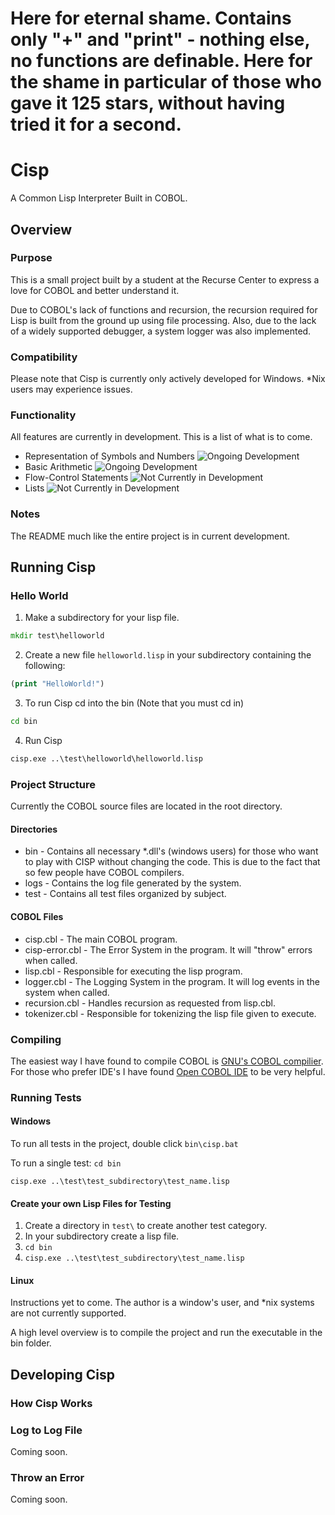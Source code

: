 # Here for eternal shame. Contains only "+" and "print" - nothing else, no functions are definable. Here for the shame in particular of those who gave it 125 stars, without having tried it for a second.

# Cisp
A Common Lisp Interpreter Built in COBOL.

## Overview
### Purpose
This is a small project built by a student at the Recurse Center to express a love for COBOL and better understand it.

Due to COBOL's lack of functions and recursion, the recursion required for Lisp is built from the ground up using file processing. Also, due to the lack of a widely supported debugger, a system logger was also implemented.

### Compatibility
Please note that Cisp is currently only actively developed for Windows. \*Nix users may experience issues.

### Functionality
All features are currently in development. This is a list of what is to come.
- Representation of Symbols and Numbers ![Ongoing Development](https://img.shields.io/badge/Development-Ongoing-green.svg?style=flat-square)
- Basic Arithmetic ![Ongoing Development](https://img.shields.io/badge/Development-Ongoing-green.svg?style=flat-square)
- Flow-Control Statements  ![Not Currently in Development](https://img.shields.io/badge/Development-No-green.svg?style=flat-square)
- Lists  ![Not Currently in Development](https://img.shields.io/badge/Development-No-green.svg?style=flat-square)
### Notes
The README much like the entire project is in current development. 

## Running Cisp
### Hello World
1. Make a subdirectory for your lisp file. 
```cmd
mkdir test\helloworld
```
2. Create a new file `helloworld.lisp` in your subdirectory containing the following:
```lisp
(print "HelloWorld!")
```
3. To run Cisp cd into the bin (Note that you must cd in)

```cmd
cd bin
```
4. Run Cisp

```cmd
cisp.exe ..\test\helloworld\helloworld.lisp
```

### Project Structure
Currently the COBOL source files are located in the root directory.  
#### Directories
* bin - Contains all necessary \*.dll's (windows users) for those who want to play with CISP without changing the code. This is due to the fact that so few people have COBOL compilers.  
* logs - Contains the log file generated by the system.
* test - Contains all test files organized by subject. 
#### COBOL Files
* cisp.cbl - The main COBOL program. 
* cisp-error.cbl - The Error System in the program. It will "throw" errors when called.
* lisp.cbl - Responsible for executing the lisp program. 
* logger.cbl - The Logging System in the program. It will log events in the system when called.
* recursion.cbl - Handles recursion as requested from lisp.cbl.
* tokenizer.cbl - Responsible for tokenizing the lisp file given to execute. 

### Compiling
  The easiest way I have found to compile COBOL is [GNU's COBOL compilier](https://sourceforge.net/projects/open-cobol/). For those who prefer IDE's I have found [Open COBOL IDE](http://opencobolide.readthedocs.io/en/latest/download.html) to be very helpful.
### Running Tests
#### Windows
  To run all tests in the project, double click `bin\cisp.bat`
  
  To run a single test:
  `cd bin`
  
  `cisp.exe ..\test\test_subdirectory\test_name.lisp`
  
  #### Create your own Lisp Files for Testing
  1. Create a directory in `test\` to create another test category.
  2. In your subdirectory create a lisp file.
  3.  `cd bin`
  4. `cisp.exe ..\test\test_subdirectory\test_name.lisp`
#### Linux
  Instructions yet to come. The author is a window's user, and \*nix systems are not currently supported. 
  
  A high level overview is to compile the project and run the executable in the bin folder.
## Developing Cisp
### How Cisp Works
### Log to Log File
Coming soon.
### Throw an Error
Coming soon.

